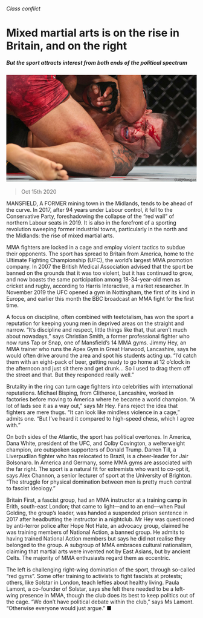###### Class conflict

# Mixed martial arts is on the rise in Britain, and on the right 

##### But the sport attracts interest from both ends of the political spectrum 

![image](images/20201017_BRP004.jpg) 

> Oct 15th 2020 


MANSFIELD, A FORMER mining town in the Midlands, tends to be ahead of the curve. In 2017, after 94 years under Labour control, it fell to the Conservative Party, foreshadowing the collapse of the “red wall” of northern Labour seats in 2019. It is also in the forefront of a sporting revolution sweeping former industrial towns, particularly in the north and the Midlands: the rise of mixed martial arts.


MMA fighters are locked in a cage and employ violent tactics to subdue their opponents. The sport has spread to Britain from America, home to the Ultimate Fighting Championship (UFC), the world’s largest MMA promotion company. In 2007 the British Medical Association advised that the sport be banned on the grounds that it was too violent, but it has continued to grow, and now boasts the same participation among 18-34-year-old men as cricket and rugby, according to Harris Interactive, a market researcher. In November 2019 the UFC opened a gym in Nottingham, the first of its kind in Europe, and earlier this month the BBC broadcast an MMA fight for the first time.



A focus on discipline, often combined with teetotalism, has won the sport a reputation for keeping young men in deprived areas on the straight and narrow. “It’s discipline and respect, little things like that, that aren’t much about nowadays,” says Christian Smith, a former professional fighter who now runs Tap or Snap, one of Mansfield’s 14 MMA gyms. Jimmy Hey, an MMA trainer who runs the Apex Gym in Great Harwood, Lancashire, says he would often drive around the area and spot his students acting up. “I’d catch them with an eight-pack of beer, getting ready to go home at 12 o’clock in the afternoon and just sit there and get drunk… So I used to drag them off the street and that. But they responded really well.”


Brutality in the ring can turn cage fighters into celebrities with international reputations. Michael Bisping, from Clitheroe, Lancashire, worked in factories before moving to America where he became a world champion. “A lot of lads see it as a way out,” says Mr Hey. Fans reject the idea that fighters are mere thugs. “It can look like mindless violence in a cage,” admits one. “But I’ve heard it compared to high-speed chess, which I agree with.”


On both sides of the Atlantic, the sport has political overtones. In America, Dana White, president of the UFC, and Colby Covington, a welterweight champion, are outspoken supporters of Donald Trump. Darren Till, a Liverpudlian fighter who has relocated to Brazil, is a cheer-leader for Jair Bolsonaro. In America and Germany, some MMA gyms are associated with the far right. The sport is a natural fit for extremists who want to co-opt it, says Alex Channon, a senior lecturer of sport at the University of Brighton. “The struggle for physical domination between men is pretty much central to fascist ideology.”


Britain First, a fascist group, had an MMA instructor at a training camp in Erith, south-east London; that came to light—and to an end—when Paul Golding, the group’s leader, was handed a suspended prison sentence in 2017 after headbutting the instructor in a nightclub. Mr Hey was questioned by anti-terror police after Hope Not Hate, an advocacy group, claimed he was training members of National Action, a banned group. He admits to having trained National Action members but says he did not realise they belonged to the group. A subgroup of MMA embraces cultural nationalism, claiming that martial arts were invented not by East Asians, but by ancient Celts. The majority of MMA enthusiasts regard them as eccentric.


The left is challenging right-wing domination of the sport, through so-called “red gyms”. Some offer training to activists to fight fascists at protests; others, like Solstar in London, teach lefties about healthy living. Paula Lamont, a co-founder of Solstar, says she felt there needed to be a left-wing presence in MMA, though the club does its best to keep politics out of the cage. “We don’t have political debate within the club,” says Ms Lamont. “Otherwise everyone would just argue.” ■

